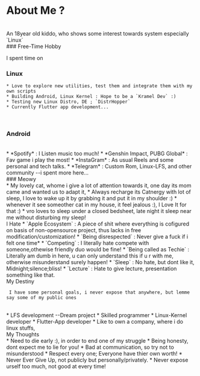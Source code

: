# About Me ?
<br>
An 18year old kiddo, who shows some interest towards system especially `Linux`
<br>
### Free-Time Hobby

I spent time on
<br>
### Linux

	* Love to explore new utilities, test them and integrate them with my own scripts
	* Building Android, Linux Kernel : Hope to be a `Kramel Dev` :)
	* Testing new Linux Distro, DE ; `DistrHopper`
	* Currently Flutter app development...
<br>

### Android
<br>
* *Spotify* : I Listen music too much! <MnM Fan!>
* *Genshin Impact, PUBG Global* : Fav game i play the most!
* *InstaGram* : As usual Reels and some personal and tech talks.
* *Telegram* : Custom Rom, Linux-LFS, and other community --i spent more here...
<br>
### Meowy
<br>
	* My lovely cat, whome i give a lot of attention towards it, one day its mom came and wanted us to adapt it, 
	* Always recharge its Catnergy with lot of sleep, I love to wake up it by grabbing it and put it in  my shoulder :)
	* whenever it see someother cat in my house, it feel jealous :), I Love It for that :)
	* vro loves to sleep under a closed bedsheet, late night it sleep near me without disturbing my sleep!
<br>
I Hate
	* `Apple Ecosystem` : A piece of shit where everything is cofigured on basis of non-opensource project,
thus lacks in free modification/customization!
	* `Being disrespected` : Never give a fuck if i felt one time*
	* `Competing` : I literally hate compete with someone,othewise friendly duo would be fine!
	* `Being called as Techie` : Literally am dumb in here, u can only understand this if u r with me, otherwise misunderstand surely happen!
	* `Sleep` : No hate, but dont like it, Midnight;silence;bliss!
	* `Lecture` : Hate to give lecture, presentation something like that.
<br>
My Destiny

	 I have some personal goals, i never expose that anywhere, but lemme say some of my public ones
<br>
	* LFS development --Dream project
	* Skilled programmer
	* Linux-Kernel developer
	* Flutter-App developer
	* Like to own a company, where i do linux stuffs,
<br>
My Thoughts
<br>
	* Need to die early :), in order to end one of my struggle
	* Being honesty, dont expect me to lie for you!
	* Bad at communication, so try not to misunderstood
	* Respect every one; Everyone have thier own worth!
	* Never Ever Give Up, not publicly but personally/privately.
	* Never expose urself too much, not good at every time!


